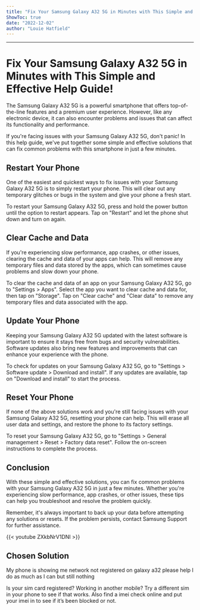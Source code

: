 ```yaml
---
title: "Fix Your Samsung Galaxy A32 5G in Minutes with This Simple and Effective Help Guide!"
ShowToc: true 
date: "2022-12-02"
author: "Louie Hatfield"
---
```

*****
# Fix Your Samsung Galaxy A32 5G in Minutes with This Simple and Effective Help Guide!

The Samsung Galaxy A32 5G is a powerful smartphone that offers top-of-the-line features and a premium user experience. However, like any electronic device, it can also encounter problems and issues that can affect its functionality and performance.

If you're facing issues with your Samsung Galaxy A32 5G, don't panic! In this help guide, we've put together some simple and effective solutions that can fix common problems with this smartphone in just a few minutes.

## Restart Your Phone

One of the easiest and quickest ways to fix issues with your Samsung Galaxy A32 5G is to simply restart your phone. This will clear out any temporary glitches or bugs in the system and give your phone a fresh start.

To restart your Samsung Galaxy A32 5G, press and hold the power button until the option to restart appears. Tap on "Restart" and let the phone shut down and turn on again.

## Clear Cache and Data

If you're experiencing slow performance, app crashes, or other issues, clearing the cache and data of your apps can help. This will remove any temporary files and data stored by the apps, which can sometimes cause problems and slow down your phone.

To clear the cache and data of an app on your Samsung Galaxy A32 5G, go to "Settings > Apps". Select the app you want to clear cache and data for, then tap on "Storage". Tap on "Clear cache" and "Clear data" to remove any temporary files and data associated with the app.

## Update Your Phone

Keeping your Samsung Galaxy A32 5G updated with the latest software is important to ensure it stays free from bugs and security vulnerabilities. Software updates also bring new features and improvements that can enhance your experience with the phone.

To check for updates on your Samsung Galaxy A32 5G, go to "Settings > Software update > Download and install". If any updates are available, tap on "Download and install" to start the process.

## Reset Your Phone

If none of the above solutions work and you're still facing issues with your Samsung Galaxy A32 5G, resetting your phone can help. This will erase all user data and settings, and restore the phone to its factory settings.

To reset your Samsung Galaxy A32 5G, go to "Settings > General management > Reset > Factory data reset". Follow the on-screen instructions to complete the process.

## Conclusion

With these simple and effective solutions, you can fix common problems with your Samsung Galaxy A32 5G in just a few minutes. Whether you're experiencing slow performance, app crashes, or other issues, these tips can help you troubleshoot and resolve the problem quickly.

Remember, it's always important to back up your data before attempting any solutions or resets. If the problem persists, contact Samsung Support for further assistance.

{{< youtube ZXkbNrV1DNI >}} 



## Chosen Solution
 My phone is showing me network not registered on galaxy a32 please help I do as much as I can but still nothing

 Is your sim card registered? Working in another mobile? Try a different sim in your phone to see if that works. Also find a imei check online and put your imei in to see if it’s been blocked or not.





